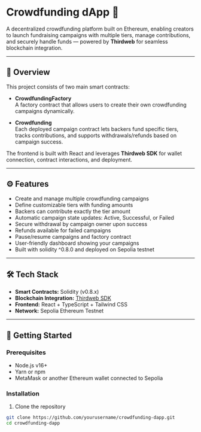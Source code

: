 # Crowdfunding dApp 🚀

A decentralized crowdfunding platform built on Ethereum, enabling creators to launch fundraising campaigns with multiple tiers, manage contributions, and securely handle funds — powered by **Thirdweb** for seamless blockchain integration.

---

## 📝 Overview

This project consists of two main smart contracts:

- **CrowdfundingFactory**  
  A factory contract that allows users to create their own crowdfunding campaigns dynamically.

- **Crowdfunding**  
  Each deployed campaign contract lets backers fund specific tiers, tracks contributions, and supports withdrawals/refunds based on campaign success.

The frontend is built with React and leverages **Thirdweb SDK** for wallet connection, contract interactions, and deployment.

---

## ⚙️ Features

- Create and manage multiple crowdfunding campaigns
- Define customizable tiers with funding amounts
- Backers can contribute exactly the tier amount
- Automatic campaign state updates: Active, Successful, or Failed
- Secure withdrawal by campaign owner upon success
- Refunds available for failed campaigns
- Pause/resume campaigns and factory contract
- User-friendly dashboard showing your campaigns
- Built with solidity ^0.8.0 and deployed on Sepolia testnet

---

## 🛠️ Tech Stack

- **Smart Contracts:** Solidity (v0.8.x)
- **Blockchain Integration:** [Thirdweb SDK](https://thirdweb.com)
- **Frontend:** React + TypeScript + Tailwind CSS
- **Network:** Sepolia Ethereum Testnet

---

## 🚀 Getting Started

### Prerequisites

- Node.js v16+
- Yarn or npm
- MetaMask or another Ethereum wallet connected to Sepolia

### Installation

1. Clone the repository

```bash
git clone https://github.com/yourusername/crowdfunding-dapp.git
cd crowdfunding-dapp
